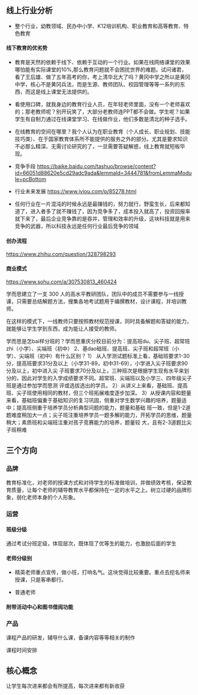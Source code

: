 ## 线上行业分析

* 整个行业，幼教领域、民办中小学、K12培训机构、职业教育和高等教育、特色教育

#### 线下教育的优劣势
* 教育是天然的依赖于线下、依赖于互动的一个行业。如果在线网络课堂的效果哪怕能有实际课堂的10%,那么教育问题就不会困扰世界的难题。试问诸君，看了王后雄、做了五年高考的你，考上清华北大了吗？黄冈中学之所以是黄冈中学，核心不是黄冈兵法，而是生源、教师团队、校园管理等等一系列的东西，而这是线上课堂无法提供的。

* 看使用口碑，就我身边的教育行业人员，在年轻老师里面，没有一个老师喜欢的；那老教师呢？别开玩笑了，大部分老教师连PPT都不会做。学生呢？如果学生有自制力通过在线课堂学习、在线做作业，他们多数是清北的种子选手。

* 在线教育的空间在哪里？我个人认为在职业教育（个人成长、职业规划、技能技巧类）、在于国家教育体系所不能提供的服务之外的部分。尤其是要求知识不必那么精深、无需讨论研究的了，一旦需要答疑解惑，线上教育就短板毕现。

* 竞争手段 https://baike.baidu.com/tashuo/browse/content?id=66051d88620e5cd29adc9ada&lemmaId=3444781&fromLemmaModule=pcBottom

* 行业未来发展 https://www.iyiou.com/p/85278.html

* 任何行业在一片混沌的时候永远是最赚钱的，努力就行，野蛮生长，后来都知道了，进入者多了就不赚钱了，因为竞争多了，成本投入就高了，投资回报率就下来了，最后企业竞争靠的是吞并，管理和效率的升级，这块科技就是用来竞争的武器，所以科技永远是任何行业最后竞争的领域

#### 创办流程

https://www.zhihu.com/question/328798293

#### 商业模式

https://www.sohu.com/a/307530813_460424

学而思建立了一支 300 人的高水平教研团队，团队中的成员不需要参与一线授课，只需要总结解题方法，搜集各地考试题用于编撰教材，设计课程，并培训教师。

在这样的模式下，一线教师只要按照教材规范授课，同时具备解题和答疑的能力，就能够让学生学到东西，成为能让人接受的教师。

学而思是怎bai样分班的？学而思重庆分校目前分为：提高班du、尖子班、超常班zhi（小学）、尖端班（初中） 2、基dao础班、提高班、尖子班和超常班（小学）、尖端班（初中）有什么区别？ 1） 从入学测试题标准上看，基础班要求1-30分，提高班要求31分及以上（小学31-89，初中31-69），小学进入尖子班要求90分及以上，初中进入尖 子班要求70分及以上，三种班次是根据学生现有水平来划分的，因此对学生的入学成绩要求不同。超常班、尖端班以及小学三、四年级尖子班是通过参加学而思测 评或选拔选出的学员。 2）从讲义上来看，基础班、提高班、尖子班使用相同的教材，但三个班拓展难度逐步加深。 3）从授课内容和题量来看，基础班偏重于基础知识的复习巩固，侧重对学生数学兴趣的培养，题量适中；提高班侧重于培养学员分析典型问题的能力，题量和基础 班一致，但是1-2道题难度稍加大一点；尖子班注重培养学员一题多解的能力，开拓学员的思维，题量稍大；素质班和尖端班注重对孩子竞赛能力的培养，题量较 大，且有2-3道题比尖子班稍难



## 三个方向

### 品牌

教育标准化，对老师的授课方式和对待学生的标准做培训，并做绩效考核，保证教育质量，让每个老师的辅导教育水平都保持在一定的水平之上。树立过硬的品牌形象，弱化老师本身的个人形象。



### 运营

#### 班级分级

通过考试分班定级，体现层次，既体现了优等生的能力，也激励后面的学生

#### 老师分级别


* 精英老师重点宣传，做小班，打响名气。这块觉得比较重要。重点去挖名师来授课，只是客串都行。

* 普通老师

#### 附带活动中心和图书借阅功能


### 产品

课程产品的研发，辅导什么课，备课内容等等相关的制作

课程时间安排


## 核心概念

让学生每次进来都会有所提高，每次进来都有新收获
